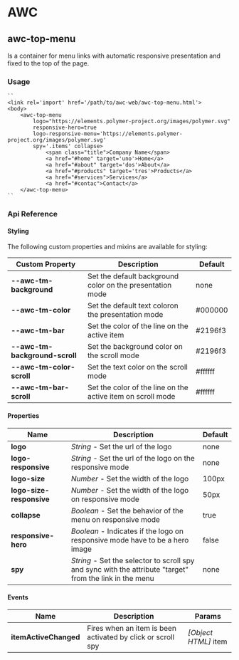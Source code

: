 # AWC
## awc-top-menu
Is a container for menu links with automatic responsive presentation and fixed to the top of the page.

### Usage
    ``
    <link rel='import' href='/path/to/awc-web/awc-top-menu.html'>
    <body>
		<awc-top-menu
		    logo="https://elements.polymer-project.org/images/polymer.svg"
		    responsive-hero=true
		    logo-responsive-menu='https://elements.polymer-project.org/images/polymer.svg'
		    spy='.items' collapse>
    			<span class="title">Company Name</span>
    			<a href="#home" target='uno'>Home</a>
    			<a href="#about" target='dos'>About</a>
    			<a href="#products" target='tres'>Products</a>
    			<a href="#services">Services</a>
    			<a href="#contac">Contact</a>
		</awc-top-menu>
    ``

### Api Reference
#### Styling
The following custom properties and mixins are available for styling:

| Custom Property | Description | Default |
| ----------------|-------------|---------|
| **--awc-tm-background** | Set the default background color on the presentation mode | none |
| **--awc-tm-color** | Set the default text coloron the presentation mode | #000000 |
| **--awc-tm-bar** | Set the color of the line on the active item | #2196f3 |
| **--awc-tm-background-scroll** | Set the background color on the scroll mode | #2196f3 |
| **--awc-tm-color-scroll** | Set the text color on the scroll mode | #ffffff |
| **--awc-tm-bar-scroll** | Set the color of the line on the active item on scroll mode | #ffffff |

#### Properties
| Name    | Description   | Default |
| --------|---------|---------|
| **logo**  | *String* - Set the url of the logo | none |
| **logo-responsive** | *String* - Set the url of the logo on the responsive mode | none |
| **logo-size** | *Number* - Set the width of the logo | 100px |
| **logo-size-responsive** | *Number* - Set the width of the logo on responsive mode | 50px |
| **collapse** | *Boolean* - Set the behavior of the menu on responsive mode | true |
| **responsive-hero** | *Boolean* - Indicates if the logo on responsive mode have to be a hero image | false |
| **spy** | *String* - Set the selector to scroll spy and sync with the attribute "target" from the link in the menu | none |

#### Events
| Name | Description | Params |
| -----|-------------|--------|
| **itemActiveChanged** | Fires when an item is been activated by click or scroll spy | *[Object HTML]* item |

